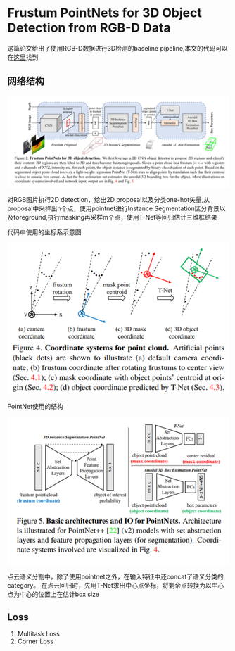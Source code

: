 # Frustum PointNets for 3D Object Detection from RGB-D Data

这篇论文给出了使用RGB-D数据进行3D检测的baseline pipeline,本文的代码可以在[这里](https://github.com/charlesq34/frustum-pointnets)找到.

## 网络结构

![image](res/Frustum3DDetection.png)

对RGB图片执行2D detection，给出2D proposal以及分类one-hot矢量,从proposal中采样出n个点，使用pointnet进行Instance Segmentation区分背景以及foreground,执行masking再采样m个点，使用T-Net等回归估计三维框结果

代码中使用的坐标系示意图

![image](res/FrustumCoordinate.png)

PointNet使用的结构

![image](res/FrustumPointNets.png)

点云语义分割中，除了使用pointnet之外，在输入特征中还concat了语义分类的category。
在点云回归时，先用T-Net求出中心点坐标，将剩余点转换为以中心点为中心的位置上在估计box size

## Loss

1. Multitask Loss
2. Corner Loss